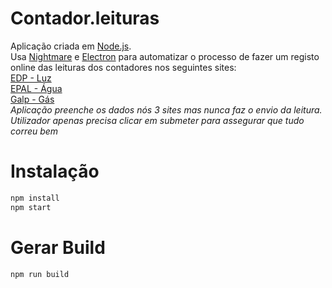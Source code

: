 # Contador.leituras
Aplicação criada em [Node.js](https://github.com/nodejs/node).  
Usa [Nightmare](https://github.com/segmentio/nightmare) e [Electron](https://github.com/electron/electron) para automatizar o processo de fazer um registo online das leituras dos contadores nos seguintes sites:  
[EDP - Luz](https://edponline.edp.pt/Auth/Paginas/SignIn.aspx)  
[EPAL - Água](https://www.epal.pt/epalnet/epalnet.aspx)  
[Galp - Gás](https://gn.galpenergia.com/balcaodigital)  
*Aplicação preenche os dados nós 3 sites mas nunca faz o envio da leitura. Utilizador apenas precisa clicar em submeter para assegurar que tudo correu bem*

# Instalação
```sh
npm install
npm start
```

# Gerar Build
```sh
npm run build
```
